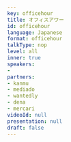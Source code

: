 ```yaml
---
key: officehour
title: オフィスアワー
id: officehour
language: Japanese
format: officehour
talkType: nop
level: all
inner: true
speakers:
- 
partners:
- kanmu
- mediado
- wantedly
- dena
- mercari
videoId: null
presentation: null
draft: false
---
```


